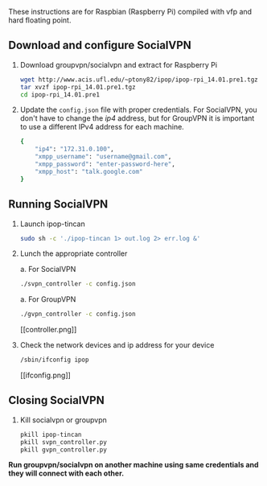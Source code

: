 These instructions are for Raspbian (Raspberry Pi) compiled with vfp and hard
floating point.

## Download and configure SocialVPN

1.  Download groupvpn/socialvpn and extract for Raspberry Pi

    ```bash
    wget http://www.acis.ufl.edu/~ptony82/ipop/ipop-rpi_14.01.pre1.tgz
    tar xvzf ipop-rpi_14.01.pre1.tgz
    cd ipop-rpi_14.01.pre1
    ```

2.  Update the `config.json` file with proper credentials. For SocialVPN, you
    don't have to change the *ip4* address, but for GroupVPN it is important
    to use a different IPv4 address for each machine.


    ```bash
    {
        "ip4": "172.31.0.100",
        "xmpp_username": "username@gmail.com",
        "xmpp_password": "enter-password-here",
        "xmpp_host": "talk.google.com"
    }
    ```

## Running SocialVPN

1.  Launch ipop-tincan

    ```bash
    sudo sh -c './ipop-tincan 1> out.log 2> err.log &'
    ```

2.  Lunch the appropriate controller

    a.   For SocialVPN

    ```bash
    ./svpn_controller -c config.json
    ```

    a.   For GroupVPN

    ```bash
    ./gvpn_controller -c config.json
    ```

    [[controller.png]]

3.  Check the network devices and ip address for your device

    ```bash
    /sbin/ifconfig ipop
    ```

    [[ifconfig.png]]

## Closing SocialVPN

1.  Kill socialvpn or groupvpn

    ```bash
    pkill ipop-tincan
    pkill svpn_controller.py
    pkill gvpn_controller.py
    ```

**Run groupvpn/socialvpn on another machine using same credentials and they will connect
with each other.**
